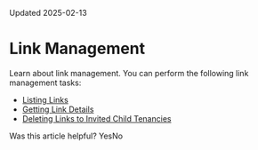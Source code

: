 Updated 2025-02-13
# Link Management
Learn about link management.
You can perform the following link management tasks:
  * [Listing Links](https://docs.oracle.com/en-us/iaas/Content/General/organization/link-list.htm#link_management_list "View a list of links between parent and child tenancies.")
  * [Getting Link Details](https://docs.oracle.com/en-us/iaas/Content/General/organization/link-get.htm#link_get "Get information about a link.")
  * [Deleting Links to Invited Child Tenancies](https://docs.oracle.com/en-us/iaas/Content/General/organization/link-delete.htm#delete_link "Use the link termination workflow to remove an invited child tenancy.")


Was this article helpful?
YesNo

